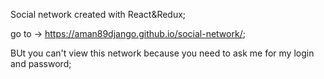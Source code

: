 Social network created with React&Redux;

go to -> https://aman89django.github.io/social-network/;

BUt you can't view this network because you need to ask me for my login and password;


